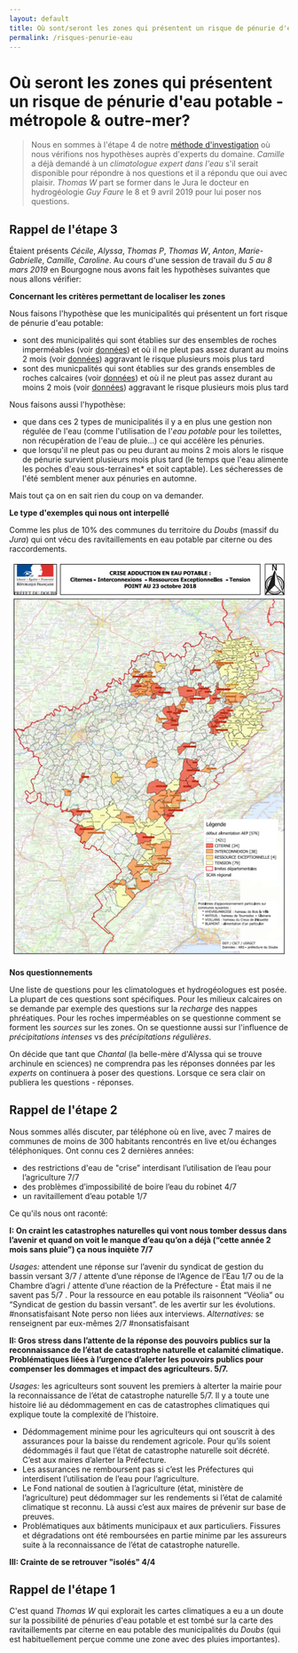 ```yaml
---
layout: default
title: Où sont/seront les zones qui présentent un risque de pénurie d'eau potable?
permalink: /risques-penurie-eau
---
```


# Où seront les zones qui présentent un risque de pénurie d'eau potable - métropole & outre-mer? 

> Nous en sommes à l'étape 4 de notre [méthode d'investigation](../methode) où nous vérifions nos hypothèses auprès d'experts du domaine. *Camille* a déjà demandé à un *climatologue expert dans l'eau* s'il serait disponible pour répondre à nos questions et il a répondu que oui avec plaisir. *Thomas W* part se former dans le Jura le docteur en hydrogéologie *Guy Faure* le 8 et 9 avril 2019 pour lui poser nos questions. 

Rappel de l'étape 3
---

Étaient présents *Cécile*, *Alyssa*, *Thomas P*, *Thomas W*, *Anton*, *Marie-Gabrielle*, *Camille*, *Caroline*.
Au cours d'une session de travail du *5 au 8 mars 2019* en Bourgogne nous avons fait les hypothèses suivantes que nous allons vérifier: 

**Concernant les critères permettant de localiser les zones**

Nous faisons l'hypothèse que les municipalités qui présentent un fort risque de pénurie d'eau potable:

* sont des municipalités qui sont établies sur des ensembles de roches imperméables (voir [données](../donnees)) et où il ne pleut pas assez durant au moins 2 mois (voir [données](../donnees)) aggravant le risque plusieurs mois plus tard
* sont des municpalités qui sont établies sur des grands ensembles de roches calcaires (voir [données](../donnees)) et où il ne pleut pas assez durant au moins 2 mois (voir [données](../donnees)) aggravant le risque plusieurs mois plus tard

Nous faisons aussi l'hypothèse:
* que dans ces 2 types de municipalités il y a en plus une gestion non régulée de l'eau (comme l'utilisation de l'*eau potable* pour les toilettes, non récupération de l'eau de pluie...) ce qui accélère les pénuries. 
* que lorsqu'il ne pleut pas ou peu durant au moins 2 mois alors le risque de pénurie survient plusieurs mois plus tard (le temps que l'eau alimente les poches d'eau sous-terraines* et soit captable). Les sécheresses de l'été semblent mener aux pénuries en automne.

Mais tout ça on en sait rien du coup on va demander.

**Le type d'exemples qui nous ont interpellé**

Comme les plus de 10% des communes du territoire du *Doubs* (massif du *Jura*) qui ont vécu des ravitaillements en eau potable par citerne ou des raccordements. 

![Pénuries dans le Doubs](../pages/images/cartepenuries.png)

**Nos questionnements**

Une liste de questions pour les climatologues et hydrogéologues est posée. La plupart de ces questions sont spécifiques. Pour les milieux calcaires on se demande par exemple des questions sur la *recharge* des nappes phréatiques. Pour les roches imperméables on se questionne comment se forment les *sources* sur les zones. On se questionne aussi sur l'influence de *précipitations intenses* vs des *précipitations régulières*. 

On décide que tant que *Chantal* (la belle-mère d'Alyssa qui se trouve archinule en sciences) ne comprendra pas les réponses données par les *experts* on continuera à poser des questions. Lorsque ce sera clair on publiera les questions - réponses.


Rappel de l'étape 2
---

Nous sommes allés discuter, par téléphone où en live, avec 7 maires de communes de moins de 300 habitants rencontrés en live et/ou échanges téléphoniques. Ont connu ces 2 dernières années:

- des restrictions d'eau de "crise” interdisant l’utilisation de l’eau pour l’agriculture  7/7
- des problèmes d’impossibilité de boire l’eau du robinet  4/7
- un ravitaillement d’eau potable 1/7

Ce qu'ils nous ont raconté: 

**I: On craint les catastrophes naturelles qui vont nous tomber dessus dans l’avenir et quand on voit le manque d’eau qu’on a déjà (“cette année 2 mois sans pluie”) ça nous inquiète 7/7**

*Usages:* attendent une réponse sur l’avenir du syndicat de gestion du bassin versant 3/7 / attente d’une réponse de l’Agence de l’Eau 1/7 ou de la Chambre d’agri / attente d’une réaction de la Préfecture - État mais il ne savent pas 5/7 .  Pour la ressource en eau potable ils raisonnent “Véolia”  ou “Syndicat de gestion du bassin versant”.  de les avertir sur les évolutions. #nonsatisfaisant Note perso non liées aux interviews.
*Alternatives:* se renseignent par eux-mêmes 2/7 #nonsatisfaisant

**II: Gros stress dans l’attente de la réponse des pouvoirs publics sur la reconnaissance de l’état de catastrophe naturelle et calamité climatique. Problématiques liées à l’urgence d’alerter les pouvoirs publics pour compenser les dommages et impact des agriculteurs. 5/7.**

*Usages:* les agriculteurs sont souvent les premiers à alterter la mairie pour la reconnaissance de l’état de catastrophe naturelle 5/7. Il y a toute une histoire lié au dédommagement en cas de catastrophes climatiques qui explique toute la complexité de l’histoire.

* Dédommagement minime pour les agriculteurs qui ont souscrit à des assurances pour la baisse du rendement agricole. Pour qu’ils soient dédommagés il faut que l’état de catastrophe naturelle soit décrété. C’est aux maires d’alerter la Préfecture. 
* Les assurances ne remboursent pas si c’est les Préfectures qui interdisent l’utilisation de l’eau pour l’agriculture. 
* Le Fond national de soutien à l’agriculture (état, ministère de l’agriculture) peut dédommager sur les rendements si l’état de calamité climatique st reconnu. Là aussi c’est aux maires de prévenir sur base de preuves.
* Problématiques aux bâtiments municipaux et aux particuliers. Fissures et dégradations ont été remboursées en partie minime par les assureurs suite à la reconnaissance de l’état de catastrophe naturelle.

**III: Crainte de se retrouver "isolés" 4/4**


Rappel de l'étape 1
---

C'est quand *Thomas W* qui explorait les cartes climatiques a eu a un doute sur la possibilité de pénuries d'eau potable et est tombé sur la carte des ravitaillements par citerne en eau potable des municipalités du *Doubs* (qui est habituellement perçue comme une zone avec des pluies importantes). 
